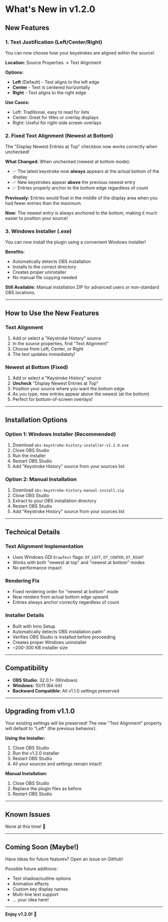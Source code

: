 # What's New in v1.2.0

## New Features

### 1. Text Justification (Left/Center/Right)
You can now choose how your keystrokes are aligned within the source!

**Location:** Source Properties → Text Alignment

**Options:**
- **Left** (Default) - Text aligns to the left edge
- **Center** - Text is centered horizontally
- **Right** - Text aligns to the right edge

**Use Cases:**
- Left: Traditional, easy to read for lists
- Center: Great for titles or overlay displays
- Right: Useful for right-side screen overlays

### 2. Fixed Text Alignment (Newest at Bottom)
The "Display Newest Entries at Top" checkbox now works correctly when unchecked!

**What Changed:**
When unchecked (newest at bottom mode):
- ✅ The latest keystroke now **always** appears at the actual bottom of the display
- ✅ New keystrokes appear **above** the previous newest entry
- ✅ Entries properly anchor to the bottom edge regardless of count

**Previously:** Entries would float in the middle of the display area when you had fewer entries than the maximum.

**Now:** The newest entry is always anchored to the bottom, making it much easier to position your source!

### 3. Windows Installer (.exe)
You can now install the plugin using a convenient Windows installer!

**Benefits:**
- Automatically detects OBS installation
- Installs to the correct directory
- Creates proper uninstaller
- No manual file copying needed

**Still Available:** Manual installation ZIP for advanced users or non-standard OBS locations.

---

## How to Use the New Features

### Text Alignment
1. Add or select a "Keystroke History" source
2. In the source properties, find "Text Alignment"
3. Choose from Left, Center, or Right
4. The text updates immediately!

### Newest at Bottom (Fixed)
1. Add or select a "Keystroke History" source
2. **Uncheck** "Display Newest Entries at Top"
3. Position your source where you want the bottom edge
4. As you type, new entries appear above the newest (at the bottom)
5. Perfect for bottom-of-screen overlays!

---

## Installation Options

### Option 1: Windows Installer (Recommended)
1. Download `obs-keystroke-history-installer-v1.2.0.exe`
2. Close OBS Studio
3. Run the installer
4. Restart OBS Studio
5. Add "Keystroke History" source from your sources list

### Option 2: Manual Installation
1. Download `obs-keystroke-history-manual-install.zip`
2. Close OBS Studio
3. Extract to your OBS installation directory
4. Restart OBS Studio
5. Add "Keystroke History" source from your sources list

---

## Technical Details

### Text Alignment Implementation
- Uses Windows GDI `DrawText` flags: `DT_LEFT`, `DT_CENTER`, `DT_RIGHT`
- Works with both "newest at top" and "newest at bottom" modes
- No performance impact

### Rendering Fix
- Fixed rendering order for "newest at bottom" mode
- Now renders from actual bottom edge upward
- Entries always anchor correctly regardless of count

### Installer Details
- Built with Inno Setup
- Automatically detects OBS installation path
- Verifies OBS Studio is installed before proceeding
- Creates proper Windows uninstaller
- ~200-300 KB installer size

---

## Compatibility

- **OBS Studio:** 32.0.1+ (Windows)
- **Windows:** 10/11 (64-bit)
- **Backward Compatible:** All v1.1.0 settings preserved

---

## Upgrading from v1.1.0

Your existing settings will be preserved! The new "Text Alignment" property will default to "Left" (the previous behavior).

**Using the Installer:**
1. Close OBS Studio
2. Run the v1.2.0 installer
3. Restart OBS Studio
4. All your sources and settings remain intact!

**Manual Installation:**
1. Close OBS Studio
2. Replace the plugin files as before
3. Restart OBS Studio

---

## Known Issues

None at this time! 🎉

---

## Coming Soon (Maybe!)

Have ideas for future features? Open an issue on GitHub!

Possible future additions:
- Text shadow/outline options
- Animation effects
- Custom key display names
- Multi-line text support
- ... your idea here!

---

**Enjoy v1.2.0!** 🚀
